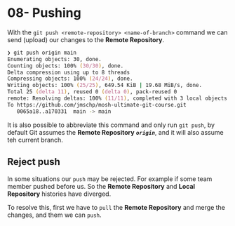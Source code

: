 # 08- Pushing

With the `git push <remote-repository> <name-of-branch>` command we can send (upload) our changes to the **Remote Repository**.

```zsh
❯ git push origin main
Enumerating objects: 30, done.
Counting objects: 100% (30/30), done.
Delta compression using up to 8 threads
Compressing objects: 100% (24/24), done.
Writing objects: 100% (25/25), 649.54 KiB | 19.68 MiB/s, done.
Total 25 (delta 11), reused 0 (delta 0), pack-reused 0
remote: Resolving deltas: 100% (11/11), completed with 3 local objects.
To https://github.com/jmschp/mosh-ultimate-git-course.git
   0065a18..a170331  main -> main
```

It is also possible to abbreviate this command and only run `git push`, by default Git assumes the **Remote Repository** **_`origin`_**, and it will also assume teh current branch.

## Reject push

In some situations our `push` may be rejected. For example if some team member pushed before us. So the **Remote Repository** and **Local Repository** histories have diverged.

To resolve this, first we have to `pull` the **Remote Repository** and merge the changes, and them we can `push`.

